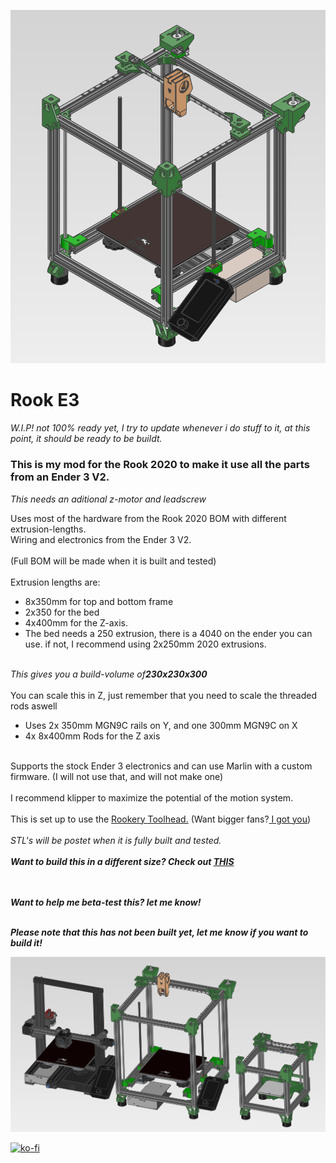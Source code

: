 <p><img alt="" src="https://github.com/Kanrog/Rook-E3/blob/main/Images/Rook-E3.PNG?raw=true" /></p>

<h1>Rook E3</h1>

<p><em>W.I.P! not 100% ready yet, I try to update whenever i do stuff to it, at this point, it should be ready to be buildt.</em></p>

<h3>This is my mod for the Rook 2020 to make it use all the parts from an Ender 3 V2.<br />
</h3>

<p><em>This needs an aditional z-motor and leadscrew</em></p>

<p>Uses most of the hardware from the Rook 2020 BOM with different extrusion-lengths.<br />
Wiring and electronics from the Ender 3 V2.<br />
<br />
(Full BOM will be made when it is built and tested)<br />
<br />
Extrusion lengths are:</p>

<ul>
	<li>8x350mm for top and bottom frame</li>
	<li>2x350 for the bed</li>
	<li>4x400mm for the Z-axis.</li>
	<li>The bed needs a 250 extrusion, there is a 4040 on the ender you can use. if not, I recommend using 2x250mm 2020 extrusions.</li>
</ul>

<p><br />
<em>This gives you a build-volume of<strong>230x230x300</strong></em><br />
<br />
You can scale this in Z, just remember that you need to scale the threaded rods aswell</p>

<ul>
	<li>Uses 2x 350mm MGN9C rails on Y, and one 300mm MGN9C on X</li>
	<li>4x 8x400mm Rods for the Z axis</li>
</ul>

<p><br />
Supports the stock Ender 3 electronics and can use Marlin with a custom firmware. (I will not use that, and will not make one)<br />
<br />
I recommend klipper to maximize the potential of the motion system.<br />
<br />
This is set up to use the <a href="https://www.printables.com/model/381953-rookery-bowden-tool-head" rel="ugc" target="_blank">Rookery Toolhead.</a>&nbsp;(Want bigger fans?<a href="https://www.printables.com/model/380094-rookery-4020-and-5015" rel="ugc" target="_blank">&nbsp;I got you</a>)<br />
<br />
<em>STL's will be postet when it is fully built and tested.</em><br />
<br />
<em><strong>Want to build this in a different size? Check out </strong></em><a href="https://www.printables.com/model/482283" rel="ugc" target="_blank"><em><strong>THIS</strong></em></a></p>

<p><br />
<br />
<em><strong>Want to help me beta-test this? let me know!</strong></em></p>

<p><br />
<em><strong>Please note that this has not been built yet, let me know if you want to build it!</strong></em></p>

<p><img alt="" src="https://github.com/Kanrog/Rook-E3/blob/main/Images/Rook-E3-Family.PNG?raw=true" /></p>

[![ko-fi](https://ko-fi.com/img/githubbutton_sm.svg)](https://ko-fi.com/F1F3LNZ6A)
